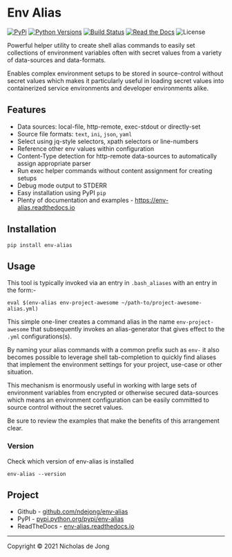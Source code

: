 # Env Alias

[![PyPi](https://img.shields.io/pypi/v/env-alias.svg)](https://pypi.python.org/pypi/env-alias/)
[![Python Versions](https://img.shields.io/pypi/pyversions/env-alias.svg)](https://github.com/ndejong/env-alias/)
[![Build Status](https://github.com/ndejong/env-alias/actions/workflows/build-tests.yml/badge.svg)](https://github.com/ndejong/env-alias/actions/workflows/build-tests.yml)
[![Read the Docs](https://img.shields.io/readthedocs/env-alias)](https://env-alias.readthedocs.io)
![License](https://img.shields.io/github/license/ndejong/env-alias.svg)

Powerful helper utility to create shell alias commands to easily set collections of environment 
variables often with secret values from a variety of data-sources and data-formats.

Enables complex environment setups to be stored in source-control without secret values which makes 
it particularly useful in loading secret values into containerized service environments and developer 
environments alike.

## Features
* Data sources: local-file, http-remote, exec-stdout or directly-set
* Source file formats: `text`, `ini`, `json`, `yaml`
* Select using jq-style selectors, xpath selectors or line-numbers
* Reference other env values within configuration
* Content-Type detection for http-remote data-sources to automatically assign appropriate parser
* Run exec helper commands without content assignment for creating setups 
* Debug mode output to STDERR
* Easy installation using PyPI `pip`
* Plenty of documentation and examples - https://env-alias.readthedocs.io

## Installation
```shell
pip install env-alias
```

## Usage
This tool is typically invoked via an entry in `.bash_aliases` with an entry in the form:-
```shell
eval $(env-alias env-project-awesome ~/path-to/project-awesome-alias.yml)
```

This simple one-liner creates a command alias in the name `env-project-awesome` that subsequently invokes
an alias-generator that gives effect to the `.yml` configurations(s). 

By naming your alias commands with a common prefix such as `env-` it also becomes possible to leverage 
shell tab-completion to quickly find aliases that implement the environment settings for your project, 
use-case or other situation.

This mechanism is enormously useful in working with large sets of environment variables from encrypted 
or otherwise secured data-sources which means an environment configuration can be easily committed to 
source control without the secret values.

Be sure to review the examples that make the benefits of this arrangement clear.

### Version
Check which version of env-alias is installed
```shell
env-alias --version
```

## Project
* Github - [github.com/ndejong/env-alias](https://github.com/ndejong/env-alias)
* PyPI - [pypi.python.org/pypi/env-alias](https://pypi.python.org/pypi/env-alias/)
* ReadTheDocs - [env-alias.readthedocs.io](https://env-alias.readthedocs.io)

---
Copyright &copy; 2021 Nicholas de Jong
